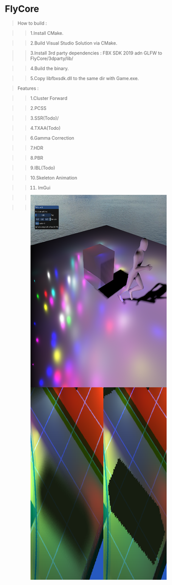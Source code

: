 # FlyCore

>How to build : 

  >>1.Install CMake.
  
  
  >>2.Build Visual Studio Solution via CMake.
  
  
  >>3.Install 3rd party dependencies : FBX SDK 2019 adn GLFW to FlyCore/3dparty/lib/
  
  
  >>4.Build the binary.
  
  
  >>5.Copy libfbxsdk.dll to the same dir with Game.exe.
  
  

>Features :  


>>1.Cluster Forward  


>>2.PCSS  


>>3.SSR(Todo)/


>>4.TXAA(Todo)


>>6.Gamma Correction


>>7.HDR


>>8.PBR


>>9.IBL(Todo)


>>10.Skeleton Animation


>>11. ImGui


>><img align="right" width="800" height="600" src="https://github.com/InsaneZeroGame/FlyCore/blob/master/readme1.png"> </br> 


>><img align="right" width="800" height="600" src="https://github.com/InsaneZeroGame/FlyCore/blob/master/PCSS.png"> </br>  
